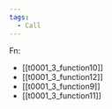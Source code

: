 ```yaml
---
tags:
  - Call
---
```

Fn:
- [[t0001_3_function10]]
- [[t0001_3_function12]]
- [[t0001_3_function9]]
- [[t0001_3_function11]]
